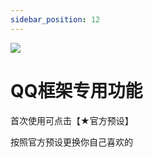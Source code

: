 ```yaml
---
sidebar_position: 12
---
```

![](/img/doc/群管及娱乐/娱乐/点赞.png)
# QQ框架专用功能

首次使用可点击【★官方预设】

按照官方预设更换你自己喜欢的